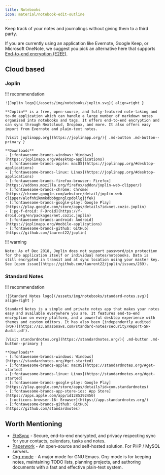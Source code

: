 ```yaml
---
title: Notebooks
icon: material/notebook-edit-outline
---
```


Keep track of your notes and journalings without giving them to a third party.

If you are currently using an application like Evernote, Google Keep, or Microsoft OneNote, we suggest you pick an alternative here that supports [End-to-end encryption (E2EE)](https://en.wikipedia.org/wiki/End-to-end_encryption).

## Cloud based

### Joplin

!!! recommendation

    ![Joplin logo](/assets/img/notebooks/joplin.svg){ align=right }

    **Joplin** is a free, open-source, and fully-featured note-taking and to-do application which can handle a large number of markdown notes organized into notebooks and tags. It offers end-to-end encryption and can sync through Nextcloud, Dropbox, and more. It also offers easy import from Evernote and plain-text notes.

    [Visit joplinapp.org](https://joplinapp.org/){ .md-button .md-button--primary }

    **Downloads**
    - [:fontawesome-brands-windows: Windows](https://joplinapp.org/#desktop-applications)
    - [:fontawesome-brands-apple: macOS](https://joplinapp.org/#desktop-applications)
    - [:fontawesome-brands-linux: Linux](https://joplinapp.org/#desktop-applications)
    - [:fontawesome-brands-firefox-browser: Firefox](https://addons.mozilla.org/firefox/addon/joplin-web-clipper/)
    - [:fontawesome-brands-chrome: Chrome](https://chrome.google.com/webstore/detail/joplin-web-clipper/alofnhikmmkdbbbgpnglcpdollgjjfek)
    - [:fontawesome-brands-google-play: Google Play](https://play.google.com/store/apps/details?id=net.cozic.joplin)
    - [:pg-f-droid: F-Droid](https://f-droid.org/en/packages/net.cozic.joplin)
    - [:fontawesome-brands-android: Android](https://joplinapp.org/#mobile-applications)
    - [:fontawesome-brands-github: GitHub](https://github.com/laurent22/joplin)

!!! warning

    Note: As of Dec 2018, Joplin does not support password/pin protection for the application itself or individual notes/notebooks. Data is still encrypted in transit and at sync location using your master key. See [open issue](https://github.com/laurent22/joplin/issues/289).

### Standard Notes

!!! recommendation

    ![Standard Notes logo](/assets/img/notebooks/standard-notes.svg){ align=right }

    Standard Notes is a simple and private notes app that makes your notes easy and available everywhere you are. It features end-to-end encryption on every platform, and a powerful desktop experience with themes and custom editors. It has also been [independently audited (PDF)](https://s3.amazonaws.com/standard-notes/security/Report-SN-Audit.pdf).

    [Visit standardnotes.org](https://standardnotes.org/){ .md-button .md-button--primary }

    **Downloads**
    - [:fontawesome-brands-windows: Windows](https://standardnotes.org/#get-started)
    - [:fontawesome-brands-apple: macOS](https://standardnotes.org/#get-started)
    - [:fontawesome-brands-linux: Linux](https://standardnotes.org/#get-started)
    - [:fontawesome-brands-google-play: Google Play](https://play.google.com/store/apps/details?id=com.standardnotes)
    - [:fontawesome-brands-app-store-ios: App Store](https://apps.apple.com/app/id1285392450)
    - [:octicons-browser-16: Browser](https://app.standardnotes.org/)
    - [:fontawesome-brands-github: GitHub](https://github.com/standardnotes)

## Worth Mentioning

-   [EteSync](https://www.etesync.com/) - Secure, end-to-end encrypted, and privacy respecting sync for your contacts, calendars, tasks and notes.
-   [Paperwork](https://paperwork.cloud/) - An open-source and self-hosted solution. For PHP / MySQL servers.
-   [Org-mode](https://orgmode.org) - A major mode for GNU Emacs. Org-mode is for keeping notes, maintaining TODO lists, planning projects, and authoring documents with a fast and effective plain-text system.
